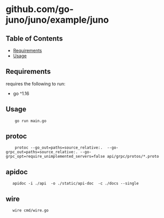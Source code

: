 # github.com/go-juno/juno/example/juno

## Table of Contents

- [Requirements](#requirements)
- [Usage](#usage)

## Requirements

requires the following to run:

- go ^1.16

## Usage

```
    go run main.go
```

## protoc

```
    protoc --go_out=paths=source_relative:.  --go-grpc_out=paths=source_relative:. --go-grpc_opt=require_unimplemented_servers=false api/grpc/protos/*.proto
```

## apidoc

```
   apidoc -i ./api  -o ./static/api-doc  -c ./docs --single
```

## wire

```
   wire cmd/wire.go
```
